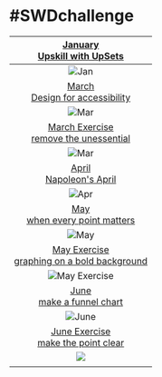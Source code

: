 # \#**SWDchallenge**

<!-- table header, followed by pictures link -->

|                   [January](https://github.com/poncest/SWDchallenge/tree/main/2024/01_Jan)[<br>](https://github.com/poncest/tidytuesday/tree/main/2023/Week_02)[Upskill with UpSets](https://github.com/poncest/SWDchallenge/tree/main/2024/01_Jan)                    |
|:----------------------------------------------------:|
|                                                                                                                    ![](01_Jan/img/01_Jan.png "Jan")                                                                                                                    |
|                                                                                   [March<br>Design for accessibility](https://github.com/poncest/SWDchallenge/tree/main/2024/03_Mar)                                                                                   |
|                                                                                                                    ![](03_Mar/img/03_Mar.png "Mar")                                                                                                                    |
|             [March Exercise](https://github.com/poncest/SWDchallenge/tree/main/2024/Ex_3.10)[<br>](https://github.com/poncest/SWDchallenge/tree/main/2024/03_Mar)[remove the unessential](https://github.com/poncest/SWDchallenge/tree/main/2024/Ex_3.10)              |
|                                                                                                                   ![](Ex_3.10/img/Ex_3.10.png "Mar")                                                                                                                   |
|                      [April](https://github.com/poncest/SWDchallenge/tree/main/2024/04_Apr)[<br>](https://github.com/poncest/SWDchallenge/tree/main/2024/03_Mar)[Napoleon's April](https://github.com/poncest/SWDchallenge/tree/main/2024/04_Apr)                      |
|                                                                                                                    ![](04_Apr/img/04_Apr.png "Apr")                                                                                                                    |
|                   [May](https://github.com/poncest/SWDchallenge/tree/main/2024/05_May)[<br>](https://github.com/poncest/SWDchallenge/tree/main/2024/03_Mar)[when every point matters](https://github.com/poncest/SWDchallenge/tree/main/2024/05_May)                   |
|                                                                                                                    ![](05_May/img/05_May.png "May")                                                                                                                    |
| [May Exercise](https://github.com/poncest/SWDchallenge/tree/main/2024/Ex_bold_backgroud)[<br>](https://github.com/poncest/SWDchallenge/tree/main/2024/03_Mar)[graphing on a bold background](https://github.com/poncest/SWDchallenge/tree/main/2024/Ex_bold_backgroud) |
|                                                                                                    ![](Ex_bold_backgroud/img/Ex_bold_background.png "May Exercise")                                                                                                    |
|                     [June](https://github.com/poncest/SWDchallenge/tree/main/2024/06_Jun)[<br>](https://github.com/poncest/SWDchallenge/tree/main/2024/03_Mar)[make a funnel chart](https://github.com/poncest/SWDchallenge/tree/main/2024/06_Jun)                     |
|                                                                                                                   ![](06_Jun/img/06_Jun.png "June")                                                                                                                    |
|                [June Exercise](https://github.com/poncest/SWDchallenge/tree/main/2024/Ex_051)[<br>](https://github.com/poncest/SWDchallenge/tree/main/2024/03_Mar)[make the point clear](https://github.com/poncest/SWDchallenge/tree/main/2024/Ex_051)                |
|                                                                                                                       ![](Ex_051/img/Ex_051.png)                                                                                                                       |
|                                                                                                                                                                                                                                                                        |
